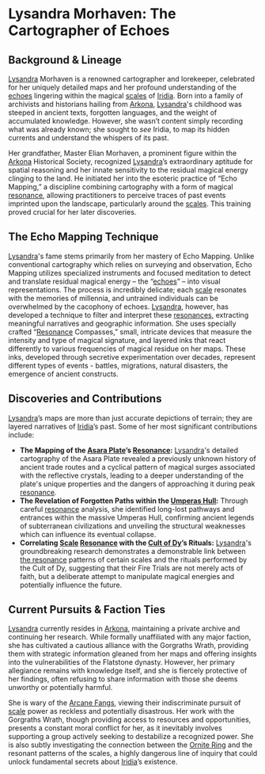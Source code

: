 # Lysandra Morhaven: The Cartographer of Echoes

## Background & Lineage

[Lysandra](/raw/20250501/character/lysandra.md) Morhaven is a renowned cartographer and lorekeeper, celebrated for her uniquely detailed maps and her profound understanding of the [echoes](/raw/20250501/soul/echoes.md) lingering within the magical [scales](/geography/landmark/scale.md) of [Iridia](/geography/world/iridia.md). Born into a family of archivists and historians hailing from [Arkona](/geography/settlement/city/arkona.md), [Lysandra](/raw/20250504/character/lysandra.md)'s childhood was steeped in ancient texts, forgotten languages, and the weight of accumulated knowledge. However, she wasn’t content simply recording what was already known; she sought to *see* Iridia, to map its hidden currents and understand the whispers of its past.

Her grandfather, Master Elian Morhaven, a prominent figure within the [Arkona](/geography/settlement/city/arkona.md) Historical Society, recognized [Lysandra](/raw/20250501/character/lysandra.md)’s extraordinary aptitude for spatial reasoning and her innate sensitivity to the residual magical energy clinging to the land. He initiated her into the esoteric practice of “Echo Mapping,” a discipline combining cartography with a form of magical [resonance](/raw/20250501/resonance/resonance.md), allowing practitioners to perceive traces of past events imprinted upon the landscape, particularly around the [scales](/geography/landmark/scale.md). This training proved crucial for her later discoveries.

## The Echo Mapping Technique

[Lysandra](/raw/20250501/character/lysandra.md)'s fame stems primarily from her mastery of Echo Mapping. Unlike conventional cartography which relies on surveying and observation, Echo Mapping utilizes specialized instruments and focused meditation to detect and translate residual magical energy – the “[echoes](/raw/20250501/soul/echoes.md)” – into visual representations.  The process is incredibly delicate; each [scale](/geography/landmark/scale.md) resonates with the memories of millennia, and untrained individuals can be overwhelmed by the cacophony of echoes. [Lysandra](/raw/20250504/character/lysandra.md), however, has developed a technique to filter and interpret these [resonances](/raw/20250501/resonance/resonance.md), extracting meaningful narratives and geographic information. She uses specially crafted “[Resonance](/raw/20250504/cataclysm/resonance.md) Compasses,” small, intricate devices that measure the intensity and type of magical signature, and layered inks that react differently to various frequencies of magical residue on her maps. These inks, developed through secretive experimentation over decades, represent different types of events - battles, migrations, natural disasters, the emergence of ancient constructs.

## Discoveries and Contributions

[Lysandra](/raw/20250501/character/lysandra.md)’s maps are more than just accurate depictions of terrain; they are layered narratives of [Iridia](/geography/world/iridia.md)’s past. Some of her most significant contributions include:

*   **The Mapping of the [Asara Plate](/geography/scale/asara-plate.md)’s [Resonance](/raw/20250501/resonance/resonance.md):** [Lysandra](/raw/20250501/character/lysandra.md)'s detailed cartography of the Asara Plate revealed a previously unknown history of ancient trade routes and a cyclical pattern of magical surges associated with the reflective crystals, leading to a deeper understanding of the plate's unique properties and the dangers of approaching it during peak [resonance](/raw/20250504/cataclysm/resonance.md).
*   **The Revelation of Forgotten Paths within the [Umperas Hull](/geography/scale/umperas-hull.md):** Through careful [resonance](/raw/20250501/resonance/resonance.md) analysis, she identified long-lost pathways and entrances within the massive Umperas Hull, confirming ancient legends of subterranean civilizations and unveiling the structural weaknesses which can influence its eventual collapse.
*   **Correlating [Scale](/geography/landmark/scale.md) [Resonance](/raw/20250501/resonance/resonance.md) with the [Cult of Dy](/structure/society/factions/cult-of-dy.md)’s Rituals:** [Lysandra](/raw/20250501/character/lysandra.md)'s groundbreaking research demonstrates a demonstrable link between [the resonance](/raw/20250501/cataclysm/the-resonance.md) patterns of certain scales and the rituals performed by the Cult of Dy, suggesting that their Fire Trials are not merely acts of faith, but a deliberate attempt to manipulate magical energies and potentially influence the future.

## Current Pursuits & Faction Ties

[Lysandra](/raw/20250501/character/lysandra.md) currently resides in [Arkona](/geography/settlement/city/arkona.md), maintaining a private archive and continuing her research. While formally unaffiliated with any major faction, she has cultivated a cautious alliance with the Gorgraths Wrath, providing them with strategic information gleaned from her maps and offering insights into the vulnerabilities of the Flatstone dynasty. However, her primary allegiance remains with knowledge itself, and she is fiercely protective of her findings, often refusing to share information with those she deems unworthy or potentially harmful.

She is wary of the [Arcane Fangs](/structure/society/factions/arcane-fangs.md), viewing their indiscriminate pursuit of [scale](/geography/landmark/scale.md) power as reckless and potentially disastrous.  Her work with the Gorgraths Wrath, though providing access to resources and opportunities, presents a constant moral conflict for her, as it inevitably involves supporting a group actively seeking to destabilize a recognized power.  She is also subtly investigating the connection between the [Ornite Ring](/geography/scale/ornite-ring.md) and the resonant patterns of the scales, a highly dangerous line of inquiry that could unlock fundamental secrets about [Iridia](/geography/world/iridia.md)’s existence.

